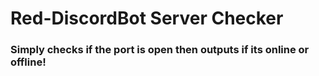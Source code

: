 # Red-DiscordBot Server Checker
### Simply checks if the port is open then outputs if its online or offline!


